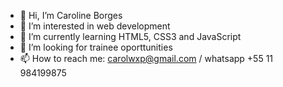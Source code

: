 - 👋 Hi, I’m Caroline Borges
- 👀 I’m interested in web development
- 🌱 I’m currently learning HTML5, CSS3 and JavaScript
- 💞️ I’m looking for trainee oporttunities
- 📫 How to reach me: carolwxp@gmail.com / whatsapp +55 11 984199875

<!---
Caroline456/Caroline456 is a ✨ special ✨ repository because its `README.md` (this file) appears on your GitHub profile.
You can click the Preview link to take a look at your changes.
--->
